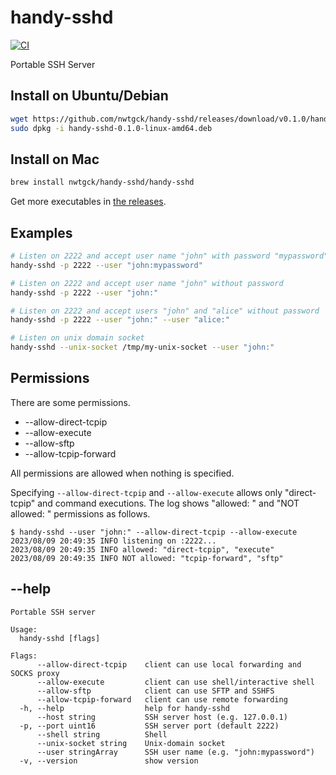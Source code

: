 # handy-sshd
[![CI](https://github.com/nwtgck/handy-sshd/actions/workflows/ci.yml/badge.svg)](https://github.com/nwtgck/handy-sshd/actions/workflows/ci.yml)

Portable SSH Server

## Install on Ubuntu/Debian

```bash
wget https://github.com/nwtgck/handy-sshd/releases/download/v0.1.0/handy-sshd-0.1.0-linux-amd64.deb
sudo dpkg -i handy-sshd-0.1.0-linux-amd64.deb 
```

## Install on Mac

```bash
brew install nwtgck/handy-sshd/handy-sshd
```

Get more executables in [the releases](https://github.com/nwtgck/handy-sshd/releases).

## Examples

```bash
# Listen on 2222 and accept user name "john" with password "mypassword"
handy-sshd -p 2222 --user "john:mypassword"
```

```bash
# Listen on 2222 and accept user name "john" without password
handy-sshd -p 2222 --user "john:"
```

```bash
# Listen on 2222 and accept users "john" and "alice" without password
handy-sshd -p 2222 --user "john:" --user "alice:"
```

```bash
# Listen on unix domain socket
handy-sshd --unix-socket /tmp/my-unix-socket --user "john:"
```

## Permissions
There are some permissions.
* --allow-direct-tcpip
* --allow-execute
* --allow-sftp
* --allow-tcpip-forward

All permissions are allowed when nothing is specified.

Specifying `--allow-direct-tcpip` and `--allow-execute` allows only "direct-tcpip" and command executions.
The log shows "allowed: " and "NOT allowed: " permissions as follows.

```console
$ handy-sshd --user "john:" --allow-direct-tcpip --allow-execute
2023/08/09 20:49:35 INFO listening on :2222...
2023/08/09 20:49:35 INFO allowed: "direct-tcpip", "execute"
2023/08/09 20:49:35 INFO NOT allowed: "tcpip-forward", "sftp"
```

## --help

```
Portable SSH server

Usage:
  handy-sshd [flags]

Flags:
      --allow-direct-tcpip    client can use local forwarding and SOCKS proxy
      --allow-execute         client can use shell/interactive shell
      --allow-sftp            client can use SFTP and SSHFS
      --allow-tcpip-forward   client can use remote forwarding
  -h, --help                  help for handy-sshd
      --host string           SSH server host (e.g. 127.0.0.1)
  -p, --port uint16           SSH server port (default 2222)
      --shell string          Shell
      --unix-socket string    Unix-domain socket
      --user stringArray      SSH user name (e.g. "john:mypassword")
  -v, --version               show version
```
